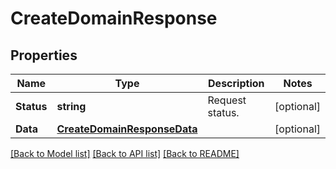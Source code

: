 # CreateDomainResponse

## Properties

Name | Type | Description | Notes
------------ | ------------- | ------------- | -------------
**Status** | **string** | Request status. | [optional] 
**Data** | [**CreateDomainResponseData**](CreateDomainResponse_data.md) |  | [optional] 

[[Back to Model list]](../README.md#documentation-for-models) [[Back to API list]](../README.md#documentation-for-api-endpoints) [[Back to README]](../README.md)


